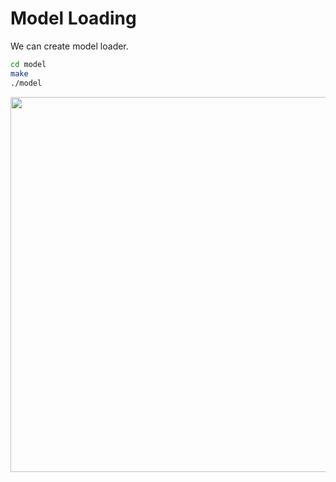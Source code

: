 #  Model Loading
We can create model loader.

```bash
cd model
make
./model
```

<img src='images/backpack.gif' width='600'>
